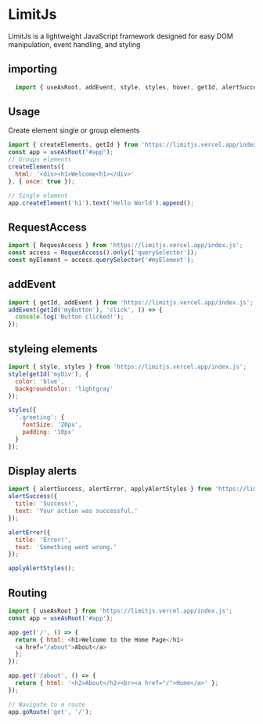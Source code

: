 # LimitJs

LimitJs is a lightweight JavaScript framework designed for easy DOM manipulation, event handling, and styling

## importing 

```javaScript
  import { useAsRoot, addEvent, style, styles, hover, getId, alertSuccess, alertError, applyAlertStyles } from "ttps://limitjs.vercel.app/index.js"
 ```

## Usage


 Create element single or group elements 
```javaScript
import { createElements, getId } from 'https://limitjs.vercel.app/index.js';
const app = useAsRoot("#app");
// Groups elements
createElements({
  html: '<div><h1>Welcome<h1></div>'
}, { once: true });

// Single element
app.createElement('h1').text('Hello World').append();
```

## RequestAccess

```javaScript
import { RequesAccess } from 'https://limitjs.vercel.app/index.js';
const access = RequesAccess().only(['querySelector']);
const myElement = access.querySelector('#myElement');
```

## addEvent

```javaScript
import { getId, addEvent } from 'https://limitjs.vercel.app/index.js';
addEvent(getId('myButton'), 'click', () => {
  console.log('Button clicked!');
});
```

## styleing elements 

```javaScript
import { style, styles } from 'https://limitjs.vercel.app/index.js';
style(getId('myDiv'), {
  color: 'blue',
  backgroundColor: 'lightgray'
});

styles({
  '.greeting': {
    fontSize: '20px',
    padding: '10px'
  }
});
```
## Display alerts

```javaScript
import { alertSuccess, alertError, applyAlertStyles } from 'https://limitjs.vercel.app/index.js';
alertSuccess({
  title: 'Success!',
  text: 'Your action was successful.'
});

alertError({
  title: 'Error!',
  text: 'Something went wrong.'
});

applyAlertStyles();
```

## Routing 

```javaScript
import { useAsRoot } from 'https://limitjs.vercel.app/index.js';
const app = useAsRoot('#app');

app.get('/', () => {
  return { html: <h1>Welcome to the Home Page</h1>
  <a href="/about">About</a>
  };
});

app.get('/about', () => {
  return { html: '<h2>About</h2><br><a href="/">Home</a>' };
});

// Navigate to a route
app.goRoute('get', '/');

```
